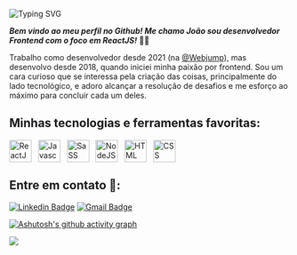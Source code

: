 ![Typing SVG](https://readme-typing-svg.demolab.com/?lines=Hello,+world.+🌎👋;Olá,+mundo.+🌎👋;Bonjour+le+monde.🌎👋;Hola+mundo.🌎👋;世界,+您好。🌎👋;Aloha+honua.🌎👋;Привет,+мир.🌎👋;Hallo+Welt.🌎👋&size=28)

***Bem vindo ao meu perfil no Github! Me chamo João sou desenvolvedor Frontend com o foco em ReactJS!*** 👨‍💻 

Trabalho como desenvolvedor desde 2021 (na [@Webjump](https://webjump.com.br)), mas desenvolvo desde 2018, quando iniciei minha paixão por frontend. Sou um cara curioso que se interessa pela criação das coisas, principalmente do lado tecnológico, e adoro alcançar a resolução de desafios e me esforço ao máximo para concluir cada um deles.

## Minhas tecnologias e ferramentas favoritas:
<div style="display: flex;">
<img src="https://cdn.jsdelivr.net/gh/devicons/devicon/icons/react/react-original.svg" width=40 alt="ReactJS logo" title="ReactJS"/>&nbsp;&nbsp;&nbsp;
<img src="https://cdn.jsdelivr.net/gh/devicons/devicon/icons/javascript/javascript-original.svg" width=40 alt="Javascript logo" title="Javascript"/>&nbsp;&nbsp;&nbsp;
<img src="https://cdn.jsdelivr.net/gh/devicons/devicon/icons/sass/sass-original.svg" width=40 alt="SaSS logo" title="Sass"/>&nbsp;&nbsp;&nbsp;
<img src="https://cdn.jsdelivr.net/gh/devicons/devicon/icons/nodejs/nodejs-original.svg" width=40 alt="NodeJS logo" title="NodeJS"/>&nbsp;&nbsp;&nbsp;
<img src="https://cdn.jsdelivr.net/gh/devicons/devicon/icons/html5/html5-original.svg" width=40 alt="HTML logo" title="HTML"/>&nbsp;&nbsp;&nbsp;
<img src="https://cdn.jsdelivr.net/gh/devicons/devicon/icons/css3/css3-original.svg" width=40 alt="CSS logo" title="CSS"/>
</div>

## Entre em contato 📧:
<a href="https://www.linkedin.com/in/joaobelarminos/" rel="nofollow"><img src="https://camo.githubusercontent.com/f1670f1b5b74c8ba46a2dc1fcecd1c5decdc51f58631bbe81407c6b0c0296570/68747470733a2f2f696d672e736869656c64732e696f2f62616467652f2d4c696e6b6564496e2d626c75653f7374796c653d666c61742d737175617265266c6f676f3d4c696e6b6564696e266c6f676f436f6c6f723d7768697465266c696e6b3d68747470733a2f2f7777772e6c696e6b6564696e2e636f6d2f696e2f616e742543332542346e696f2d67616c6c792d3038396261623138302f" alt="Linkedin Badge" data-canonical-src="https://img.shields.io/badge/-LinkedIn-blue?style=flat-square&amp;logo=Linkedin&amp;logoColor=white&amp;link=https://www.linkedin.com/in/joaobelarminos/" style="max-width: 100%;"></a>
<a href="mailto:joao.belarmino.silva01@gmail.com"><img src="https://camo.githubusercontent.com/724bdc5edd4a66edad574bde5645ab243bb7f25e3a82f4e3abdd59553bd768c7/68747470733a2f2f696d672e736869656c64732e696f2f62616467652f2d476d61696c2d6331343433383f7374796c653d666c61742d737175617265266c6f676f3d476d61696c266c6f676f436f6c6f723d7768697465266c696e6b3d6d61696c746f3a616e746f6e696f2e67616c6c7940676d61696c2e636f6d" alt="Gmail Badge" data-canonical-src="https://img.shields.io/badge/-Gmail-c14438?style=flat-square&amp;logo=Gmail&amp;logoColor=white&amp;link=mailto:joao.belarmino.silva01@gmail.com" style="max-width: 100%;"></a>

[![Ashutosh's github activity graph](https://github-readme-activity-graph.cyclic.app/graph?username=joaobelarmino&bg_color=171717&color=8000ff&line=4c00ff&point=c800ff&area=true&hide_border=true)](https://github.com/ashutosh00710/github-readme-activity-graph)

![](https://komarev.com/ghpvc/?username=joaobelarmino)
